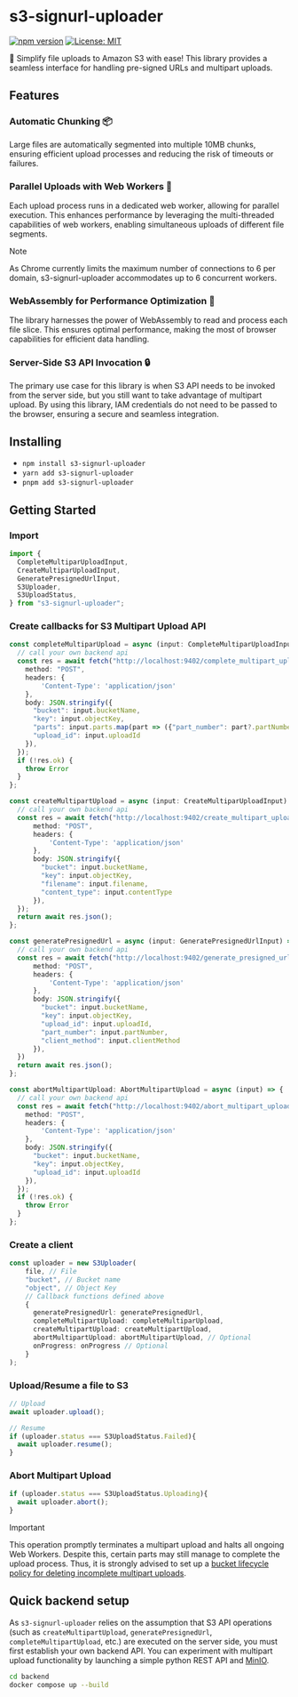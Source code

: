 # s3-signurl-uploader

[![npm version](https://badge.fury.io/js/s3-signurl-uploader.svg)](https://badge.fury.io/js/s3-signurl-uploader)
[![License: MIT](https://img.shields.io/badge/License-MIT-yellow.svg)](https://opensource.org/licenses/MIT)

🚀 Simplify file uploads to Amazon S3 with ease! This library provides a seamless interface for handling pre-signed URLs and multipart uploads.

## Features

### Automatic Chunking 📦
Large files are automatically segmented into multiple 10MB chunks, ensuring efficient upload processes and reducing the risk of timeouts or failures.

### Parallel Uploads with Web Workers 🔄
Each upload process runs in a dedicated web worker, allowing for parallel execution. This enhances performance by leveraging the multi-threaded capabilities of web workers, enabling simultaneous uploads of different file segments.

> [!NOTE]  
> As Chrome currently limits the maximum number of connections to 6 per domain, s3-signurl-uploader accommodates up to 6 concurrent workers.

### WebAssembly for Performance Optimization 🚀
The library harnesses the power of WebAssembly to read and process each file slice. This ensures optimal performance, making the most of browser capabilities for efficient data handling.

### Server-Side S3 API Invocation 🔒
The primary use case for this library is when S3 API needs to be invoked from the server side, but you still want to take advantage of multipart upload. By using this library, IAM credentials do not need to be passed to the browser, ensuring a secure and seamless integration.

## Installing

- `npm install s3-signurl-uploader`
- `yarn add s3-signurl-uploader`
- `pnpm add s3-signurl-uploader`

## Getting Started

### Import 
```typescript
import {
  CompleteMultiparUploadInput, 
  CreateMultiparUploadInput, 
  GeneratePresignedUrlInput, 
  S3Uploader, 
  S3UploadStatus,
} from "s3-signurl-uploader";
```

### Create callbacks for S3 Multipart Upload API
```typescript
const completeMultiparUpload = async (input: CompleteMultiparUploadInput) => {
  // call your own backend api
  const res = await fetch("http://localhost:9402/complete_multipart_upload", {
    method: "POST",
    headers: {
        'Content-Type': 'application/json'
    },
    body: JSON.stringify({
      "bucket": input.bucketName,
      "key": input.objectKey,
      "parts": input.parts.map(part => ({"part_number": part?.partNumber, "etag": part?.etag})),
      "upload_id": input.uploadId
    }),
  });
  if (!res.ok) {
    throw Error
  }
};

const createMultipartUpload = async (input: CreateMultiparUploadInput) => {
  // call your own backend api
  const res = await fetch("http://localhost:9402/create_multipart_upload", {
      method: "POST",
      headers: {
          'Content-Type': 'application/json'
      },
      body: JSON.stringify({
        "bucket": input.bucketName,
        "key": input.objectKey,
        "filename": input.filename,
        "content_type": input.contentType
      }),
  });
  return await res.json();
};

const generatePresignedUrl = async (input: GeneratePresignedUrlInput) => {
  // call your own backend api
  const res = await fetch("http://localhost:9402/generate_presigned_url", {
      method: "POST",
      headers: {
          'Content-Type': 'application/json'
      },
      body: JSON.stringify({
        "bucket": input.bucketName,
        "key": input.objectKey,
        "upload_id": input.uploadId,
        "part_number": input.partNumber,
        "client_method": input.clientMethod
      }),
  })
  return await res.json();
};

const abortMultipartUpload: AbortMultipartUpload = async (input) => {
  // call your own backend api
  const res = await fetch("http://localhost:9402/abort_multipart_upload", {
    method: "POST",
    headers: {
        'Content-Type': 'application/json'
    },
    body: JSON.stringify({
      "bucket": input.bucketName,
      "key": input.objectKey,
      "upload_id": input.uploadId
    }),
  });
  if (!res.ok) {
    throw Error
  }
};
```

### Create a client
```typescript
const uploader = new S3Uploader(
    file, // File
    "bucket", // Bucket name
    "object", // Object Key
    // Callback functions defined above
    {
      generatePresignedUrl: generatePresignedUrl,
      completeMultipartUpload: completeMultiparUpload,
      createMultipartUpload: createMultipartUpload,
      abortMultipartUpload: abortMultipartUpload, // Optional
      onProgress: onProgress // Optional
    }
);
```

### Upload/Resume a file to S3
```typescript
// Upload
await uploader.upload();

// Resume
if (uploader.status === S3UploadStatus.Failed){
  await uploader.resume();
}
```

### Abort Multipart Upload
```typescript
if (uploader.status === S3UploadStatus.Uploading){
  await uploader.abort();
}
```

> [!IMPORTANT]  
> This operation promptly terminates a multipart upload and halts all ongoing Web Workers. Despite this, certain parts may still manage to complete the upload process. Thus, it is strongly advised to set up a [bucket lifecycle policy for deleting incomplete multipart uploads](https://docs.aws.amazon.com/AmazonS3/latest/userguide/mpu-abort-incomplete-mpu-lifecycle-config.html).

## Quick backend setup
As `s3-signurl-uploader` relies on the assumption that S3 API operations (such as `createMultipartUpload`, `generatePresignedUrl`, `completeMultipartUpload`, etc.) are executed on the server side, you must first establish your own backend API. You can experiment with multipart upload functionality by launching a simple python REST API and [MinIO](https://min.io/).

```bash
cd backend
docker compose up --build
```